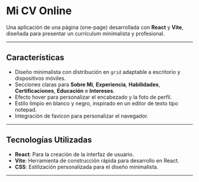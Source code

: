 # **Mi CV Online**

Una aplicación de una página (one-page) desarrollada con **React** y **Vite**, diseñada para presentar un currículum minimalista y profesional.  

---

## **Características**

- Diseño minimalista con distribución en `grid` adaptable a escritorio y dispositivos móviles.
- Secciones claras para **Sobre Mí**, **Experiencia**, **Habilidades**, **Certificaciones**, **Educación** e **Intereses**.
- Efecto hover para personalizar el encabezado y la foto de perfil.
- Estilo limpio en blanco y negro, inspirado en un editor de texto tipo notepad.
- Integración de favicon para personalizar el navegador.  

---

## **Tecnologías Utilizadas**

- **React**: Para la creación de la interfaz de usuario.  
- **Vite**: Herramienta de construcción rápida para desarrollo en React.  
- **CSS**: Estilización personalizada para el diseño minimalista.  

---


